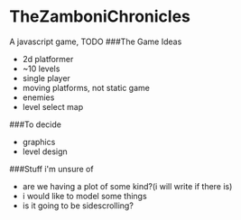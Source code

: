 # TheZamboniChronicles
A javascript game, TODO
###The Game Ideas
- 2d platformer
- ~10 levels
- single player
- moving platforms, not static game
- enemies
- level select map

###To decide
- graphics
- level design

###Stuff i'm unsure of
- are we having a plot of some kind?(i will write if there is)
- i would like to model some things
- is it going to be sidescrolling?